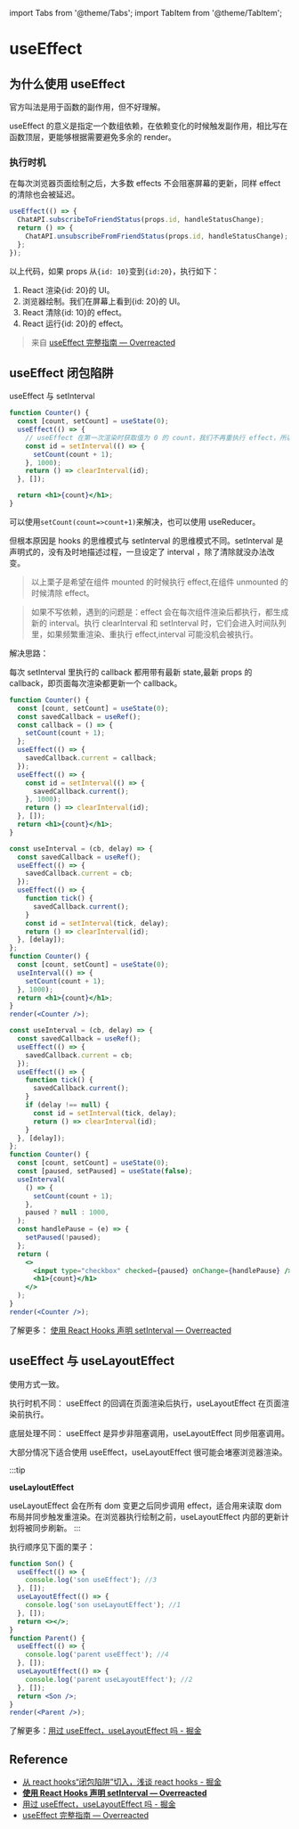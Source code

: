 import Tabs from '@theme/Tabs'; import TabItem from '@theme/TabItem';

# useEffect

## 为什么使用 useEffect

官方叫法是用于函数的副作用，但不好理解。

useEffect 的意义是指定一个数组依赖，在依赖变化的时候触发副作用，相比写在函数顶层，更能够根据需要避免多余的 render。

### 执行时机

在每次浏览器页面绘制之后，大多数 effects 不会阻塞屏幕的更新，同样 effect 的清除也会被延迟。

```js
useEffect(() => {
  ChatAPI.subscribeToFriendStatus(props.id, handleStatusChange);
  return () => {
    ChatAPI.unsubscribeFromFriendStatus(props.id, handleStatusChange);
  };
});
```

以上代码，如果 props 从`{id: 10}`变到`{id:20}`，执行如下：

1. React 渲染{id: 20}的 UI。
2. 浏览器绘制。我们在屏幕上看到{id: 20}的 UI。
3. React 清除{id: 10}的 effect。
4. React 运行{id: 20}的 effect。

> 来自 [useEffect 完整指南 — Overreacted](https://overreacted.io/zh-hans/a-complete-guide-to-useeffect/)

## useEffect 闭包陷阱

useEffect 与 setInterval

```jsx live
function Counter() {
  const [count, setCount] = useState(0);
  useEffect(() => {
    // useEffect 在第一次渲染时获取值为 0 的 count，我们不再重执行 effect，所以 setInterval 一直引用第一次渲染时的闭包 count，以至于 count + 1 一直是 1
    const id = setInterval(() => {
      setCount(count + 1);
    }, 1000);
    return () => clearInterval(id);
  }, []);

  return <h1>{count}</h1>;
}
```

可以使用`setCount(count=>count+1)`来解决，也可以使用 useReducer。

但根本原因是 hooks 的思维模式与 setInterval 的思维模式不同。setInterval 是声明式的，没有及时地描述过程，一旦设定了 interval ，除了清除就没办法改变。

> 以上栗子是希望在组件 mounted 的时候执行 effect,在组件 unmounted 的时候清除 effect。

> 如果不写依赖，遇到的问题是：effect 会在每次组件渲染后都执行，都生成新的 interval。执行 clearInterval 和 setInterval 时，它们会进入时间队列里，如果频繁重渲染、重执行 effect,interval 可能没机会被执行。

解决思路：

每次 setInterval 里执行的 callback 都用带有最新 state,最新 props 的 callback，即页面每次渲染都更新一个 callback。

<Tabs>
<TabItem value="setInterval" label="setInterval">

```jsx live
function Counter() {
  const [count, setCount] = useState(0);
  const savedCallback = useRef();
  const callback = () => {
    setCount(count + 1);
  };
  useEffect(() => {
    savedCallback.current = callback;
  });
  useEffect(() => {
    const id = setInterval(() => {
      savedCallback.current();
    }, 1000);
    return () => clearInterval(id);
  }, []);
  return <h1>{count}</h1>;
}
```

  </TabItem>
  <TabItem value="useInterval" label="useInterval">

```jsx live noInline
const useInterval = (cb, delay) => {
  const savedCallback = useRef();
  useEffect(() => {
    savedCallback.current = cb;
  });
  useEffect(() => {
    function tick() {
      savedCallback.current();
    }
    const id = setInterval(tick, delay);
    return () => clearInterval(id);
  }, [delay]);
};
function Counter() {
  const [count, setCount] = useState(0);
  useInterval(() => {
    setCount(count + 1);
  }, 1000);
  return <h1>{count}</h1>;
}
render(<Counter />);
```

  </TabItem>

  <TabItem value="useIntervalPause" label="usePauseInterval">

```jsx live noInline
const useInterval = (cb, delay) => {
  const savedCallback = useRef();
  useEffect(() => {
    savedCallback.current = cb;
  });
  useEffect(() => {
    function tick() {
      savedCallback.current();
    }
    if (delay !== null) {
      const id = setInterval(tick, delay);
      return () => clearInterval(id);
    }
  }, [delay]);
};
function Counter() {
  const [count, setCount] = useState(0);
  const [paused, setPaused] = useState(false);
  useInterval(
    () => {
      setCount(count + 1);
    },
    paused ? null : 1000,
  );
  const handlePause = (e) => {
    setPaused(!paused);
  };
  return (
    <>
      <input type="checkbox" checked={paused} onChange={handlePause} /> paused
      <h1>{count}</h1>
    </>
  );
}
render(<Counter />);
```

  </TabItem>
</Tabs>

了解更多： [使用 React Hooks 声明 setInterval — Overreacted](https://overreacted.io/zh-hans/making-setinterval-declarative-with-react-hooks/)

## useEffect 与 useLayoutEffect

使用方式一致。

执行时机不同： useEffect 的回调在页面渲染后执行，useLayoutEffect 在页面渲染前执行。

底层处理不同： useEffect 是异步非阻塞调用，useLayoutEffect 同步阻塞调用。

大部分情况下适合使用 useEffect，useLayoutEffect 很可能会堵塞浏览器渲染。

:::tip

**useLayloutEffect**

useLayoutEffect 会在所有 dom 变更之后同步调用 effect，适合用来读取 dom 布局并同步触发重渲染。在浏览器执行绘制之前，useLayoutEffect 内部的更新计划将被同步刷新。 :::

执行顺序见下面的栗子：

```jsx live noInline
function Son() {
  useEffect(() => {
    console.log('son useEffect'); //3
  }, []);
  useLayoutEffect(() => {
    console.log('son useLayoutEffect'); //1
  }, []);
  return <></>;
}
function Parent() {
  useEffect(() => {
    console.log('parent useEffect'); //4
  }, []);
  useLayoutEffect(() => {
    console.log('parent useLayoutEffect'); //2
  }, []);
  return <Son />;
}
render(<Parent />);
```

了解更多：[用过 useEffect，useLayoutEffect 吗 - 掘金](https://juejin.cn/post/7081103851884904484#heading-9)

## Reference

- [从 react hooks“闭包陷阱”切入，浅谈 react hooks - 掘金](https://juejin.cn/post/6844904193044512782#heading-0)
- [**使用 React Hooks 声明 setInterval — Overreacted**](https://overreacted.io/zh-hans/making-setinterval-declarative-with-react-hooks/)
- [用过 useEffect，useLayoutEffect 吗 - 掘金](https://juejin.cn/post/7081103851884904484#heading-9)
- [useEffect 完整指南 — Overreacted](https://overreacted.io/zh-hans/a-complete-guide-to-useeffect/)
